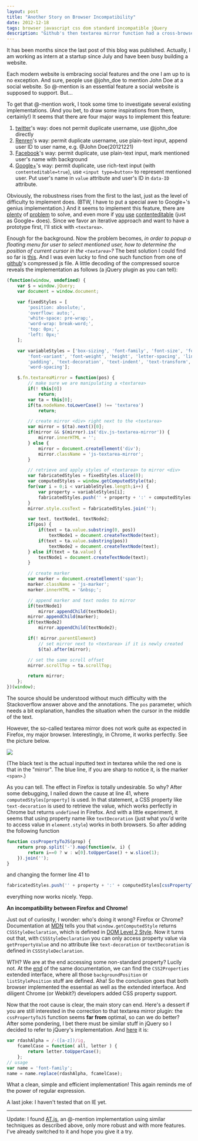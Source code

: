 ```yaml
---
layout: post
title: "Another Story on Browser Incompatibility"
date: 2012-12-18
tags: browser javascript css dom standard incompatible jQuery
description: "Github's then textarea mirror function had a cross-browser issue. This article explains why this happens and how to fix it."
---
```


It has been months since the last post of this blog was published.
Actually, I am working as intern at a startup since July and have been busy building a website.

Each modern website is embracing social features and the one I am up to is no exception.
And sure, people use @john\_doe to mention John Doe at a social website.
So @-mention is an essential feature a social website is supposed to support.
But...

To get that @-mention work, I took some time to investigate several existing implementations.
(And you bet, to draw some inspirations from them, certainly!)
It seems that there are four major ways to implement this feature:

1. [twitter](http://twitter.com)'s way: does not permit duplicate username, use @john\_doe directly
2. [Renren](http://www.renren.com)'s way: permit duplicate username, use plain-text input, append user ID to user name, e.g. @John Doe(20121221)
3. [Facebook](http://www.facebook.com)'s way: permit duplicate, use plain-text input, mark mentioned user's name with background
4. [Google+](http://plus.google.com)'s way: permit duplicate, use rich-text input (with `contenteditable=true`), use `<input type=button>` to represent mentioned user.
Put user's name in `value` attribute and user's ID in `data-ID` attribute.

Obviously, the robustness rises from the first to the last, just as the level of difficulty to implement does.
(BTW, I have to put a special awe to Google+'s genius implementation.)
And it seems to implement this feature, there are [plenty][1] of [problem][5] to solve, and even more if [you][4] [use][3] [contenteditable][2] (just as Google+ does).
Since we favor an iterative approach and want to have a prototype first, I'll stick with `<textarea>`.

Enough for the background.
Now the problem becomes, *in order to popup a floating menu for user to select mentioned user, how to determine the position of current cursor in the `<textarea>`?*
The best solution I could find so far is [this][5].
And I was even lucky to find one such function from one of [github](http://github.com)'s compressed js file.
A little decoding of the compressed source reveals the implementation as follows
(a jQuery plugin as you can tell):

```javascript
(function(window, undefined) {
    var $ = window.jQuery;
    var document = window.document;

    var fixedStyles = [
        'position: absolute;',
        'overflow: auto;',
        'white-space: pre-wrap;',
        'word-wrap: break-word;',
        'top: 0px;',
        'left: 0px;'
    ];

    var variableStyles = ['box-sizing', 'font-family', 'font-size', 'font-style',
        'font-variant', 'font-weight', 'height', 'letter-spacing', 'line-height',
        'padding', 'text-decoration', 'text-indent', 'text-transform', 'width',
        'word-spacing'];

    $.fn.textareaMirror = function(pos) {
        // make sure we are manipulating a <textarea>
        if(! this[0])
            return;
        var ta = this[0];
        if(ta.nodeName.toLowerCase() !== 'textarea')
            return;

        // create mirror <div> right next to the <textarea>
        var mirror = $(ta).next()[0];
        if(mirror && $(mirror).is('div.js-textarea-mirror')) {
            mirror.innerHTML = '';
        } else {
            mirror = document.createElement('div');
            mirror.className = 'js-textarea-mirror';
        }

        // retrieve and apply styles of <textarea> to mirror <div>
        var fabricatedStyles = fixedStyles.slice(0);
        var computedStyles = window.getComputedStyle(ta);
        for(var i = 0;i < variableStyles.length;i++) {
            var property = variableStyles[i];
            fabricatedStyles.push('' + property + ':' + computedStyles[property] + ';');
        }
        mirror.style.cssText = fabricatedStyles.join('');

        var text, textNode1, textNode2;
        if(pos) {
            if(text = ta.value.substring(0, pos))
                textNode1 = document.createTextNode(text);
            if(text = ta.value.substring(pos))
                textNode2 = document.createTextNode(text);
        } else if(text = ta.value) {
            textNode1 = document.createTextNode(text);
        }

        // create marker
        var marker = document.createElement('span');
        marker.className = 'js-marker';
        marker.innerHTML = '&nbsp;';

        // append marker and text nodes to mirror
        if(textNode1)
            mirror.appendChild(textNode1);
        mirror.appendChild(marker);
        if(textNode2)
            mirror.appendChild(textNode2);

        if(! mirror.parentElement)
            // set mirror next to <textarea> if it is newly created
            $(ta).after(mirror);

        // set the same scroll offset
        mirror.scrollTop = ta.scrollTop;

        return mirror;
    };
})(window);
```

The source should be understood without much difficulty with the Stackoverflow answer above and the annotations.
The `pos` parameter, which needs a bit explanation, handles the situation when the cursor in the middle of the text.

However, the so-called textarea mirror does not work quite as expected in Firefox, my major browser.
Interestingly, in Chrome, it works perfectly.
See the picture below.

![](/assets/img/textarea-mirror-firefox-vs-chrome.png)

(The black text is the actual inputted text in textarea while the red one is that in the "mirror".
The blue line, if you are sharp to notice it, is the marker `<span>`.)

As you can tell. The effect in Firefox is totally undesirable. So why?
After some debugging, I nailed down the cause at line 41, where `computedStyles[property]` is used.
In that statement, a CSS property like `text-decoration` is used to retrieve the value, which works perfectly in Chrome but returns `undefined` in Firefox.
And with a little experiment, it seems that using property name like `textDecoration` (just what you'd write to access value in `element.style`) works in both browsers.
So after adding the following function

```javascript
function cssPropertyToJS(prop) {
    return prop.split('-').map(function(w, i) {
        return i==0 ? w : w[0].toUpperCase() + w.slice(1);
    }).join('');
}
```

and changing the former line 41 to

```javascript
fabricatedStyles.push('' + property + ':' + computedStyles[cssPropertyToJS(property)] + ';');
```

everything now works nicely. Yepp.

**An incompatibility between Firefox and Chrome!**

Just out of curiosity, I wonder: who's doing it wrong? Firefox or Chrome?
Documentation at [MDN][6] tells you that `window.getComputedStyle` returns `CSSStyleDeclaration`, which is defined in [DOM Level 2 Style][7].
Now it turns out that, with `CSSStyleDeclaration` you can only access property value via `getPropertyValue` and no attribute like `text-decoration` or `textDecoration` is defined in `CSSStyleDeclaration`.

WTH? We are at the end accessing some non-standard property?
Lucily not.
At the [end][8] of the same documentation, we can find the `CSS2Properties` extended interface, where all those `backgroundPosition` or `listStylePosition` stuff are defined. Aha!
So the conclusion goes that both browser implemented the essential as well as the extended interface. And diligent Chrome (or Webkit?) developers added CSS property support.

Now that the root cause is clear, the main story can end.
Here's a dessert if you are still interested in the correction to that textarea mirror plugin:
the `cssPropertyToJS` function seems **far from** optimal, so can we do better?
After some pondering, I bet there must be similar stuff in jQuery so I decided to refer to jQuery's implementation.
And [here][9] it is:

```javascript
var rdashAlpha = /-([a-z])/ig,
    fcamelCase = function( all, letter ) {
        return letter.toUpperCase();
    };
// usage
var name = 'font-family';
name = name.replace(rdashAlpha, fcamelCase);
```
What a clean, simple and efficient implementation!
This again reminds me of the power of regular expression.

A last joke: I haven't tested that on IE yet.

---

Update: I found [AT.js](https://github.com/ichord/At.js), an @-mention implementation using similar techniques as described above, only more robust and with more features.
I've already switched to it and hope you give it a try.

[1]: http://stackoverflow.com/questions/7497824/how-to-highlight-friends-name-in-facebook-status-update-box-textarea
[2]: http://stackoverflow.com/questions/1181700/set-cursor-position-on-contenteditable-div
[3]: http://stackoverflow.com/questions/2903991/how-to-detect-ctrlv-ctrlc-using-javascript
[4]: http://stackoverflow.com/questions/6022551/pasting-into-contentedittable-results-in-random-tag-insertion
[5]: http://stackoverflow.com/questions/3510009/textarea-caret-coordinates-jquery
[6]: https://developer.mozilla.org/en-US/docs/DOM/window.getComputedStyle
[7]: http://www.w3.org/TR/DOM-Level-2-Style/css.html#CSS-CSSStyleDeclaration
[8]: http://www.w3.org/TR/DOM-Level-2-Style/css.html#CSS-CSS2Properties
[9]: https://github.com/jquery/jquery/blob/master/speed/jquery-basis.js#L4545

